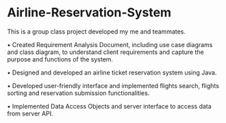 # Airline-Reservation-System

This is a group class project developed my me and teammates.

• Created Requirement Analysis Document, including use case diagrams and class diagram, to understand client requirements and capture the purpose and functions of the system.

• Designed and developed an airline ticket reservation system using Java.

• Developed user-friendly interface and implemented flights search, flights sorting and reservation submission functionalities.

• Implemented Data Access Objects and server interface to access data from server API.


